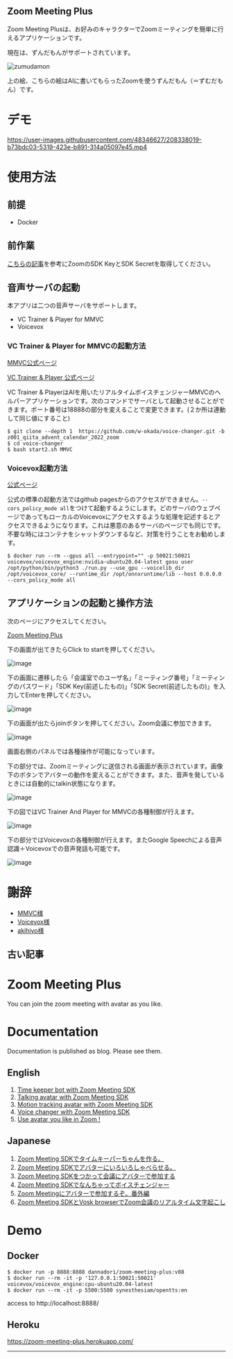 Zoom Meeting Plus
-------
Zoom Meeting Plusは、お好みのキャラクターでZoomミーティングを簡単に行えるアプリケーションです。

現在は、ずんだもんがサポートされています。

![zumudamon](https://user-images.githubusercontent.com/48346627/208299239-1c299f26-e22e-45e8-8d77-24bca96b1a30.png)


上の絵、こちらの絵はAIに書いてもらったZoomを使うずんだもん（＝ずむだもん）です。

# デモ

https://user-images.githubusercontent.com/48346627/208338019-b73bdc03-5319-423e-b891-314a05097e45.mp4



# 使用方法

## 前提
- Docker

## 前作業
[こちらの記事](https://qiita.com/yosuke-sawamura/items/de69e73e47335cd61d68)を参考にZoomのSDK KeyとSDK Secretを取得してください。

## 音声サーバの起動
本アプリは二つの音声サーバをサポートします。

- VC Trainer & Player for MMVC
- Voicevox


### VC Trainer & Player for MMVCの起動方法

[MMVC公式ページ](https://github.com/isletennos/MMVC_Trainer)

[VC Trainer & Player 公式ページ](https://github.com/w-okada/voice-changer)

VC Trainer & PlayerはAIを用いたリアルタイムボイスチェンジャーMMVCのヘルパーアプリケーションです。次のコマンドでサーバとして起動させることができます。ポート番号は18888の部分を変えることで変更できます。(２か所は連動して同じ値にすること)
```
$ git clone --depth 1  https://github.com/w-okada/voice-changer.git -b z001_qiita_advent_calendar_2022_zoom
$ cd voice-changer
$ bash start2.sh MMVC
```

### Voicevox起動方法

[公式ページ](https://github.com/VOICEVOX/voicevox_engine)

公式の標準の起動方法ではgithub pagesからのアクセスができません。`--cors_policy_mode all`をつけて起動するようにします。どのサーバのウェブページであってもローカルのVoicevoxにアクセスするような処理を記述するとアクセスできるようになります。これは悪意のあるサーバのページでも同じです。不要な時にはコンテナをシャットダウンするなど、対策を行うことをお勧めします。

```
$ docker run --rm --gpus all --entrypoint="" -p 50021:50021 voicevox/voicevox_engine:nvidia-ubuntu20.04-latest gosu user /opt/python/bin/python3 ./run.py --use_gpu --voicelib_dir /opt/voicevox_core/ --runtime_dir /opt/onnxruntime/lib --host 0.0.0.0 --cors_policy_mode all
```

## アプリケーションの起動と操作方法

次のページにアクセスしてください。

[Zoom Meeting Plus](https://w-okada.github.io/zoom-meeting-plus/)

下の画面が出てきたらClick to startを押してください。

![image](https://user-images.githubusercontent.com/48346627/208299383-4cd84c8e-74be-4459-84ea-1f6044e5cac7.png)


下の画面に遷移したら「会議室でのユーザ名」「ミーティング番号」「ミーティングのパスワード」「SDK Key(前述したもの)」「SDK Secret(前述したもの)」を入力してEnterを押してください。

![image](https://user-images.githubusercontent.com/48346627/208299820-f92bf2bf-df07-473f-92af-b469af708277.png)



下の画面が出たらjoinボタンを押してください。Zoom会議に参加できます。

![image](https://user-images.githubusercontent.com/48346627/208299866-5959a910-be52-4180-bd3d-db57d768a866.png)


画面右側のパネルでは各種操作が可能になっています。

下の部分では、Zoomミーティングに送信される画面が表示されています。画像下のボタンでアバターの動作を変えることができます。また、音声を発しているときには自動的にtalkin状態になります。

![image](https://user-images.githubusercontent.com/48346627/208299933-7ef76e13-0d0e-4321-9fce-6afc4d2c69ed.png)


下の図ではVC Trainer And Player for MMVCの各種制御が行えます。

![image](https://user-images.githubusercontent.com/48346627/208300257-84eeca50-d4b9-4c39-ba41-07eb86315dd2.png)


下の部分ではVoicevoxの各種制御が行えます。またGoogle Speechによる音声認識＋Voicevoxでの音声発話も可能です。

![image](https://user-images.githubusercontent.com/48346627/208300432-275029c1-52c6-4ff2-98df-f73d406e0655.png)


# 謝辞
- [MMVC様](https://github.com/isletennos/MMVC_Trainer)
- [Voicevox様](https://github.com/VOICEVOX/voicevox_engine)
- [akihiyo様](https://seiga.nicovideo.jp/user/illust/20132633)


古い記事
-------
# Zoom Meeting Plus
You can join the zoom meeting with avatar as you like.

# Documentation
Documentation is published as blog. Please see them.
## English
1. [Time keeper bot with Zoom Meeting SDK](https://dannadori.medium.com/time-keeper-bot-with-zoom-meeting-sdk-11f2feb3dc14)
1. [Talking avatar with Zoom Meeting SDK](https://dannadori.medium.com/talking-avatar-with-zoom-meeting-sdk-c67444aa9ea1)
1. [Motion tracking avatar with Zoom Meeting SDK](https://dannadori.medium.com/motion-tracking-avatar-with-zoom-meeting-sdk-3f7b6de4f33b)
1. [Voice changer with Zoom Meeting SDK](https://dannadori.medium.com/voice-changer-with-zoom-meeting-sdk-11708305ffd3)
1. [Use avatar you like in Zoom !](https://medium.com/@dannadori/use-avatar-you-like-in-zoom-e660c43cd2a2)

## Japanese
1. [Zoom Meeting SDKでタイムキーパーちゃんを作る。](https://qiita.com/wok/items/205c086f19a7ff73718d)
1. [Zoom Meeting SDKでアバターにいろいろしゃべらせる。](https://qiita.com/wok/items/0450c8620f11a371bd8b)
1. [Zoom Meeting SDKをつかって会議にアバターで参加する](https://qiita.com/wok/items/1bccd567e844ac4e8979)
1. [Zoom Meeting SDKでなんちゃってボイスチェンジャー](https://qiita.com/wok/items/08c9505d5c3c95d8956d)
1. [Zoom Meetingにアバターで参加するぞ。番外編](https://qiita.com/wok/items/4f51e1a72d735b75f73f)
1. [Zoom Meeting SDKとVosk browserでZoom会議のリアルタイム文字起こし](https://qiita.com/wok/items/e83c49c530354a7b8b42)

# Demo
## Docker
```
$ docker run -p 8888:8888 dannadori/zoom-meeting-plus:v08
$ docker run --rm -it -p '127.0.0.1:50021:50021' voicevox/voicevox_engine:cpu-ubuntu20.04-latest
$ docker run --rm -it -p 5500:5500 synesthesiam/opentts:en
```
access to http://localhost:8888/
## Heroku
https://zoom-meeting-plus.herokuapp.com/


---------


